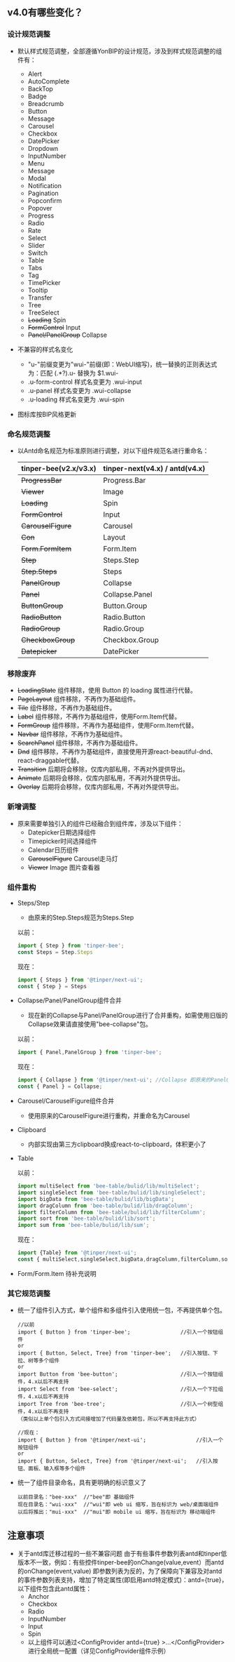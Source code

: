 <!-- # 从tinper-bee（v2.x/v3.x）到tinper-next（v4.x）

本文档将帮助你从 tinper-bee v2.x/v3.x 版本升级到 tinper-next v4.x 版本

TinperNext 即"钉耙新(xia)一代UI库"[官网链接](https://yondesign.yonyou.com) 是一套基于 React.js 的组件库，它从丰富的企业级中后台应用场景中实战沉淀而来，为复杂应用的快速开发提供一致性 UI 解决方案。-->

## v4.0有哪些变化？

### 设计规范调整

- 默认样式规范调整，全部遵循YonBIP的设计规范，涉及到样式规范调整的组件有：
    - Alert
    - AutoComplete
    - BackTop
    - Badge
    - Breadcrumb
    - Button
    - Message
    - Carousel
    - Checkbox
    - DatePicker
    - Dropdown
    - InputNumber
    - Menu
    - Message
    - Modal
    - Notification
    - Pagination
    - Popconfirm
    - Popover
    - Progress
    - Radio
    - Rate
    - Select
    - Slider
    - Switch
    - Table
    - Tabs
    - Tag
    - TimePicker
    - Tooltip
    - Transfer
    - Tree
    - TreeSelect
    - ~~Loading~~ Spin
    - ~~FormControl~~ Input
    - ~~Panel/PanelGroup~~ Collapse
- 不兼容的样式名变化
    - "u-"前缀变更为"wui-"前缀(即：WebUI缩写)，统一替换的正则表达式为：匹配 (.*?)\.u- 替换为 $1.wui-
    - .u-form-control 样式名变更为 .wui-input
    - .u-panel 样式名变更为 .wui-collapse
    - .u-loading 样式名变更为 .wui-spin

- 图标库按BIP风格更新

### 命名规范调整

- 以Antd命名规范为标准原则进行调整，对以下组件规范名进行重命名：

  | tinper-bee(v2.x/v3.x) | tinper-next(v4.x) / antd(v4.x) |
  | --- | --- |
  |~~ProgressBar~~|Progress.Bar|
  |~~Viewer~~|Image|
  |~~Loading~~|Spin|
  |~~FormControl~~|Input|
  |~~CarouselFigure~~|Carousel|
  |~~Con~~|Layout|
  |~~Form.FormItem~~|Form.Item|
  |~~Step~~|Steps.Step|
  |~~Step.Steps~~|Steps|
  |~~PanelGroup~~|Collapse|
  |~~Panel~~|Collapse.Panel|
  |~~ButtonGroup~~|Button.Group|
  |~~RadioButton~~|Radio.Button|
  |~~RadioGroup~~|Radio.Group|
  |~~CheckboxGroup~~|Checkbox.Group|
  |~~Datepicker~~|DatePicker|

### 移除废弃

- ~~LoadingState~~ 组件移除，使用 Button 的 loading 属性进行代替。
- ~~PageLayout~~ 组件移除，不再作为基础组件。
- ~~Tile~~ 组件移除，不再作为基础组件。
- ~~Label~~ 组件移除，不再作为基础组件，使用Form.Item代替。
- ~~FormGroup~~ 组件移除，不再作为基础组件，使用Form.Item代替。
- ~~Navbar~~ 组件移除，不再作为基础组件。
- ~~SearchPanel~~ 组件移除，不再作为基础组件。
- ~~Dnd~~ 组件移除，不再作为基础组件，直接使用开源react-beautiful-dnd、react-draggable代替。
- ~~Transition~~ 后期将会移除，仅库内部私用，不再对外提供导出。
- ~~Animate~~ 后期将会移除，仅库内部私用，不再对外提供导出。
- ~~Overlay~~ 后期将会移除，仅库内部私用，不再对外提供导出。

### 新增调整

- 原来需要单独引入的组件已经融合到组件库，涉及以下组件：
    - Datepicker日期选择组件
    - Timepicker时间选择组件
    - Calendar日历组件
    - ~~CarouselFigure~~ Carousel走马灯
    - ~~Viewer~~ Image 图片查看器

### 组件重构

- Steps/Step
    - 由原来的Step.Steps规范为Steps.Step

  以前：
   ```js
  import { Step } from 'tinper-bee';
  const Steps = Step.Steps
   ```
  现在：
   ```js
  import { Steps } from '@tinper/next-ui';
  const { Step } = Steps
  
  ```

- Collapse/Panel/PanelGroup组件合并
    - 现在新的Collapse与Panel/PanelGroup进行了合并重构，如需使用旧版的Collapse效果请直接使用"bee-collapse"包。

  以前：
  ```js
  import { Panel,PanelGroup } from 'tinper-bee'; 
  ```
  现在：
  ```js
  import { Collapse } from '@tinper/next-ui'; //Collapse 即原来的PanelGroup
  const { Panel } = Collapse;
  ```

- Carousel/CarouselFigure组件合并
    - 使用原来的CarouselFigure进行重构，并重命名为Carousel

- Clipboard
    - 内部实现由第三方clipboard换成react-to-clipboard，体积更小了

- Table

  以前：
  ```js
  import multiSelect from 'bee-table/bulid/lib/multiSelect';
  import singleSelect from 'bee-table/bulid/lib/singleSelect';
  import bigData from 'bee-table/bulid/lib/bigData';
  import dragColumn from 'bee-table/bulid/lib/dragColumn';
  import filterColumn from 'bee-table/bulid/lib/filterColumn';
  import sort from 'bee-table/bulid/lib/sort';
  import sum from 'bee-table/bulid/lib/sum';
  ```
  现在：
  ```js
  import {Table} from '@tinper/next-ui';
  const { multiSelect,singleSelect,bigData,dragColumn,filterColumn,sort,sum } = Table;
  ```

- Form/Form.Item 待补充说明

### 其它规范调整

- 统一了组件引入方式，单个组件和多组件引入使用统一包，不再提供单个包。

   ```
   //以前
   import { Button } from 'tinper-bee';                //引入一个按钮组件
   or
   import { Button, Select, Tree} from 'tinper-bee';   //引入按钮、下拉、树等多个组件
   or
   import Button from 'bee-button';                    //引入一个按钮组件，4.x以后不再支持
   import Select from 'bee-select';                    //引入一个下拉组件，4.x以后不再支持
   import Tree from 'bee-tree';                        //引入一个树型组件，4.x以后不再支持
   （类似以上单个包引入方式间接增加了代码量及依赖包，所以不再支持此方式）
   
   //现在：
   import { Button } from '@tinper/next-ui';                //引入一个按钮组件
   or
   import { Button, Select, Tree} from '@tinper/next-ui';   //引入按钮、面板、输入框等多个组件
   ```
- 统一了组件目录命名，具有更明确的标识意义了
   ```
   以前目录名："bee-xxx"  //"bee"即 基础组件
   现在目录名："wui-xxx"  //"wui"即 web ui 缩写，旨在标识为 web/桌面端组件
   以后将推出："mui-xxx"  //"mui"即 mobile ui 缩写，旨在标识为 移动端组件
   ```

## 注意事项

- 关于antd库迁移过程的一些不兼容问题 由于有些事件参数列表antd和tinper低版本不一致，例如：有些控件tinper-bee的onChange(value,event）而antd的onChange(event,value)
  即参数列表为反的，为了保障向下兼容及对antd的事件参数列表支持，增加了特定属性(即启用antd特定模式)：antd={true}，以下组件包含此antd属性：
    - Anchor
    - Checkbox
    - Radio
    - InputNumber
    - Input
    - Spin
    - 以上组件可以通过\<ConfigProvider antd={true} \>...\</ConfigProvider\>进行全局统一配置（详见ConfigProvider组件示例）
